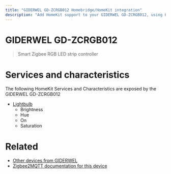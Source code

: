 ```yaml
---
title: "GIDERWEL GD-ZCRGB012 Homebridge/HomeKit integration"
description: "Add HomeKit support to your GIDERWEL GD-ZCRGB012, using Homebridge, Zigbee2MQTT and homebridge-z2m."
---
```

<!---
This file has been GENERATED using src/docgen/docgen.ts
DO NOT EDIT THIS FILE MANUALLY!
-->
# GIDERWEL GD-ZCRGB012
> Smart Zigbee RGB LED strip controller


# Services and characteristics
The following HomeKit Services and Characteristics are exposed by
the GIDERWEL GD-ZCRGB012

* [Lightbulb](../../light.md)
  * Brightness
  * Hue
  * On
  * Saturation


# Related
* [Other devices from GIDERWEL](../index.md#giderwel)
* [Zigbee2MQTT documentation for this device](https://www.zigbee2mqtt.io/devices/GD-ZCRGB012.html)